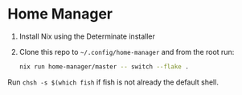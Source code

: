 # Home Manager

1. Install Nix using the Determinate installer
2. Clone this repo to `~/.config/home-manager` and from the root run:

   ```bash
   nix run home-manager/master -- switch --flake .
   ```

Run `chsh -s $(which fish` if fish is not already the default shell.
